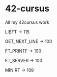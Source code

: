 # 42-cursus

All my 42cursus work

LIBFT         -> 115

GET_NEXT_LINE -> 100

FT_PRINTF     -> 100

FT_SERVER     -> 100

MINIRT        -> 109

